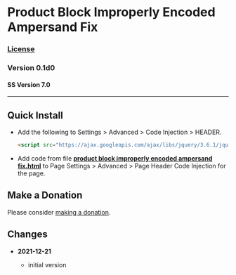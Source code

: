 # Product Block Improperly Encoded Ampersand Fix

### [License][99]

### Version 0.1d0

#### SS Version 7.0

---

## Quick Install

* Add the following to Settings > Advanced > Code Injection > HEADER.
  
  ```html
  <script src="https://ajax.googleapis.com/ajax/libs/jquery/3.6.1/jquery.min.js"></script>
  ```
  
* Add code from file
  **[product block improperly encoded ampersand fix.html](product%20block%20improperly%20encoded%20ampersand%20fix.html#L1)**
  to Page Settings > Advanced > Page Header Code Injection for the page.

## Make a Donation

Please consider
[making a donation](https://github.com/tomsWebConsulting/twcsl#make-a-donation).

## Changes

<!-- * **2021-05-08**

  * added coverage for store product grid image hover
  * bumped version to v0.1d1
  -->
* **2021-12-21**

  * initial version

[99]: https://github.com/tomsWebConsulting/twcsl/blob/main/LICENSE.txt#L1
